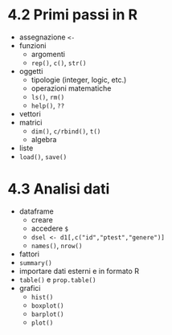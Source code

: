 # 4.2 Primi passi in R

- assegnazione `<-`
- funzioni
	- argomenti
	- `rep()`, `c()`, `str()`
- oggetti
    - tipologie (integer, logic, etc.)
    - operazioni matematiche
    - `ls()`, `rm()` 
    - `help()`, `??`
- vettori
- matrici
    - `dim()`, `c/rbind()`, `t()`
    - algebra
- liste
- `load()`, `save()`

# 4.3 Analisi dati

- dataframe
    - creare
    - accedere `$`
    - `dsel <- d1[,c("id","ptest","genere")]`
    - `names()`, `nrow()`
- fattori
- `summary()`
- importare dati esterni e in formato R
- `table()` e `prop.table()`
- grafici
    - `hist()`
    - `boxplot()`
    - `barplot()`
    - `plot()`
